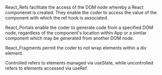 React_Refs facilitate the access of the DOM node whereby a React componenet is created. They enable the coder to access the value of the component with which the ref hook is associated.

React_Portals enable the coder to generate code from a specified DOM node, regardless of the component's location
within App or a similar component which may be generated from another DOM node.

React_Fragments permit the coder to not wrap elements within a div element.

Controlled refers to elements managed via useState, while uncontrolled refers to elements accessed via useRef.
